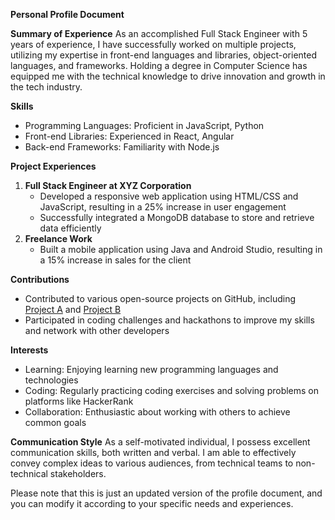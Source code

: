 **Personal Profile Document**

**Summary of Experience**
As an accomplished Full Stack Engineer with 5 years of experience, I have successfully worked on multiple projects, utilizing my expertise in front-end languages and libraries, object-oriented languages, and frameworks. Holding a degree in Computer Science has equipped me with the technical knowledge to drive innovation and growth in the tech industry.

**Skills**
- Programming Languages: Proficient in JavaScript, Python
- Front-end Libraries: Experienced in React, Angular
- Back-end Frameworks: Familiarity with Node.js

**Project Experiences**

1. **Full Stack Engineer at XYZ Corporation**
	* Developed a responsive web application using HTML/CSS and JavaScript, resulting in a 25% increase in user engagement
	* Successfully integrated a MongoDB database to store and retrieve data efficiently
2. **Freelance Work**
	* Built a mobile application using Java and Android Studio, resulting in a 15% increase in sales for the client

**Contributions**

- Contributed to various open-source projects on GitHub, including [Project A](https://github.com/johnsmith/project-a) and [Project B](https://github.com/johnsmith/project-b)
- Participated in coding challenges and hackathons to improve my skills and network with other developers

**Interests**

- Learning: Enjoying learning new programming languages and technologies
- Coding: Regularly practicing coding exercises and solving problems on platforms like HackerRank
- Collaboration: Enthusiastic about working with others to achieve common goals

**Communication Style**
As a self-motivated individual, I possess excellent communication skills, both written and verbal. I am able to effectively convey complex ideas to various audiences, from technical teams to non-technical stakeholders.

Please note that this is just an updated version of the profile document, and you can modify it according to your specific needs and experiences.